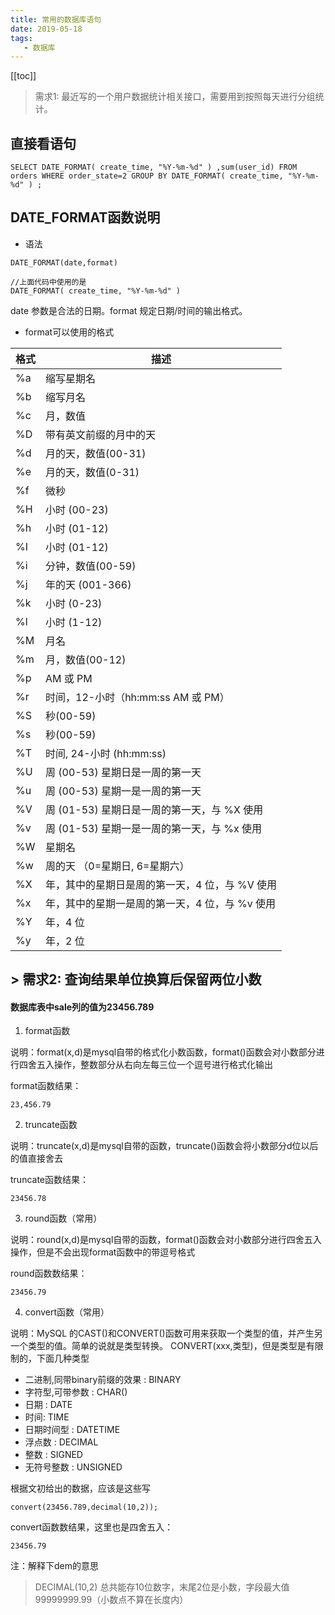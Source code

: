 ```yaml
---
title: 常用的数据库语句
date: 2019-05-18
tags:
   - 数据库
---
```

 
[[toc]]

> 需求1: 最近写的一个用户数据统计相关接口，需要用到按照每天进行分组统计。


## 直接看语句 

```
SELECT DATE_FORMAT( create_time, "%Y-%m-%d" ) ,sum(user_id) FROM orders WHERE order_state=2 GROUP BY DATE_FORMAT( create_time, "%Y-%m-%d" ) ;
```
## DATE_FORMAT函数说明

- 语法

```
DATE_FORMAT(date,format)

//上面代码中使用的是
DATE_FORMAT( create_time, "%Y-%m-%d" )
```

date 参数是合法的日期。format 规定日期/时间的输出格式。

- format可以使用的格式


格式  |	描述
---|---
%a  |	缩写星期名
%b|	缩写月名
%c	|月，数值
%D	|带有英文前缀的月中的天
%d	|月的天，数值(00-31)
%e	|月的天，数值(0-31)
%f	|微秒
%H	|小时 (00-23)
%h	|小时 (01-12)
%I	|小时 (01-12)
%i	|分钟，数值(00-59)
%j	|年的天 (001-366)
%k	|小时 (0-23)
%l	|小时 (1-12)
%M	|月名
%m	|月，数值(00-12)
%p	|AM 或 PM
%r	|时间，12-小时（hh:mm:ss AM 或 PM）
%S	|秒(00-59)
%s	|秒(00-59)
%T	|时间, 24-小时 (hh:mm:ss)
%U	|周 (00-53) 星期日是一周的第一天
%u	|周 (00-53) 星期一是一周的第一天
%V	|周 (01-53) 星期日是一周的第一天，与 %X 使用
%v	|周 (01-53) 星期一是一周的第一天，与 %x 使用
%W	|星期名
%w	|周的天 （0=星期日, 6=星期六）
%X	|年，其中的星期日是周的第一天，4 位，与 %V 使用
%x	|年，其中的星期一是周的第一天，4 位，与 %v 使用
%Y	|年，4 位
%y	|年，2 位



## > 需求2: 查询结果单位换算后保留两位小数

#### 数据库表中sale列的值为23456.789
1. format函数 

说明：format(x,d)是mysql自带的格式化小数函数，format()函数会对小数部分进行四舍五入操作，整数部分从右向左每三位一个逗号进行格式化输出

format函数结果： 

```
23,456.79
```

2. truncate函数

说明：truncate(x,d)是mysql自带的函数，truncate()函数会将小数部分d位以后的值直接舍去

truncate函数结果：

```
23456.78
```

3. round函数（常用）

说明：round(x,d)是mysql自带的函数，format()函数会对小数部分进行四舍五入操作，但是不会出现format函数中的带逗号格式

round函数数结果：

```
23456.79
```
4. convert函数（常用）

说明：MySQL 的CAST()和CONVERT()函数可用来获取一个类型的值，并产生另一个类型的值。简单的说就是类型转换。
CONVERT(xxx,类型)，但是类型是有限制的，下面几种类型
-  二进制,同带binary前缀的效果 : BINARY    
-   字符型,可带参数 : CHAR()     
-   日期 : DATE     
-   时间: TIME     
-   日期时间型 : DATETIME     
-   浮点数 : DECIMAL      
-   整数 : SIGNED     
-   无符号整数 : UNSIGNED

根据文初给出的数据，应该是这些写

```
convert(23456.789,decimal(10,2));
```

convert函数数结果，这里也是四舍五入：

```
23456.79
```
注：解释下dem的意思
> DECIMAL(10,2)  总共能存10位数字，末尾2位是小数，字段最大值99999999.99（小数点不算在长度内）
